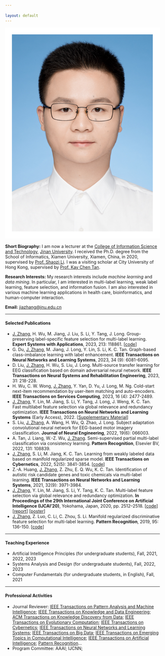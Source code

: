 ```yaml
---

layout: default 
---
```


<img class="profile-picture" src="jiazhang.jpg">

**Short Biography:** I am now a lecturer at the [College of Information Science and Technology](https://xxxy.jnu.edu.cn/main.htm), [Jinan University](https://www.jnu.edu.cn/). I received the Ph.D. degree from the School of Informatics, Xiamen University, Xiamen, China, in 2020, supervised by [Prof. Shaozi Li](https://imt.xmu.edu.cn/info/1003/1182.htm). I was a visiting scholar at City University of Hong Kong, supervised by [Prof. Kay Chen Tan](https://www.polyu.edu.hk/comp/people/academic-staff/prof-tan-kay-chen/). 

**Research Interests:** My research interests include *machine learning* and *data mining*. In particular, I am interested in multi-label learning, weak label learning, feature selection, and information fusion. I am also interested in various machine learning applications in health care, bioinformatics, and human-computer interaction.


**Email:** [jiazhang@jnu.edu.cn](mailto:jiazhang@jnu.edu.cn)

---

#### Selected Publications

* <u>J. Zhang</u>, H. Wu, M. Jiang, J. Liu, S. Li, Y. Tang, J. Long. Group-preserving label-specific feature selection for multi-label learning. **Expert Systems with Applications**, 2023, 213: 118861. [[code](https://codeocean.com/capsule/1281687/tree/v1)]
* G. Du, <u>J. Zhang</u>, M. Jiang, J. Long, Y. Lin, S. Li, K. C. Tan. Graph-based class-imbalance learning with label enhancement. **IEEE Transactions on Neural Networks and Learning Systems**, 2023, 34 (9): 6081-6095.
* D. Liu, <u>J. Zhang</u>, H. Wu, S. Liu, J. Long. Multi-source transfer learning for EEG classification based on domain adversarial neural network. **IEEE Transactions on Neural Systems and Rehabilitation Engineering**, 2023, 31: 218-228.
* H. Wu, C. W. Wong, <u>J. Zhang</u>, Y. Yan, D. Yu, J. Long, M. Ng. Cold-start next-item recommendation by user-item matching and auto-encoders. **IEEE Transactions on Services Computing**, 2023, 16 (4): 2477-2489.
* <u>J. Zhang</u>, Y. Lin, M. Jiang, S. Li, Y. Tang, J. Long, J. Weng, K. C. Tan. Fast multilabel feature selection via global relevance and redundancy optimization. **IEEE Transactions on Neural Networks and Learning Systems** (Early Access), 2022. [[Supplementary Material](SM-GRROfast.pdf)]
* S. Liu, <u>J. Zhang</u>, A. Wang, H. Wu,  Q. Zhao, J. Long. Subject adaptation convolutional neural network for EEG-based motor imagery classification. **Journal of Neural Engineering**, 2022, 19(6): 066003.
* A. Tan, J. Liang, W.-Z. Wu, <u>J. Zhang</u>. Semi-supervised partial multi-label classification via consistency learning. **Pattern Recognition**, Elsevier BV, 2022, 131: 108839.
* <u>J. Zhang</u>, S. Li, M. Jiang, K. C. Tan. Learning from weakly labeled data based on manifold regularized sparse model. **IEEE Transactions on Cybernetics**, 2022, 52(5): 3841-3854. [[code](MSWL-master.zip)]
* Z.-A. Huang, <u>J. Zhang</u>, Z. Zhu, E. Q. Wu, K. C. Tan. Identification of autistic risk candidate genes and toxic chemicals via multi-label learning. **IEEE Transactions on Neural Networks and Learning Systems**, 2021, 32(9): 3971-3984.
* <u>J. Zhang</u>, Y. Lin, M. Jiang, S. Li, Y. Tang, K. C. Tan. Multi-label feature selection via global relevance and redundancy optimization. **In Proceedings of the 29th International Joint Conference on Artificial Intelligence (IJCAI’20)**, Yokohama, Japan, 2020, pp. 2512–2518. [[code](GRRO-master.zip)] [[report](v15.pptx)] [[poster](poster.pdf)]
* <u>J. Zhang</u>, Z. Luo, C. Li, C. Zhou, S. Li. Manifold regularized discriminative feature selection for multi-label learning. **Pattern Recognition**, 2019, 95: 136-150. [[code](MDFS-master.zip)]

---

#### Teaching Experience

* Artificial Intelligence Principles (for undergraduate students), Fall, 2021, 2022, 2023
* Systems Analysis and Design (for undergraduate students), Fall, 2022, 2023
* Computer Fundamentals (for undergraduate students, in English), Fall, 2021

---

#### Professional Activities
* Journal Reviewer: [IEEE Transactions on Pattern Analysis and Machine Intelligence](https://mc.manuscriptcentral.com/tpami-cs); [IEEE Transactions on Knowledge and Data Engineering](https://mc.manuscriptcentral.com/tkde-cs); [ACM Transactions on Knowledge Discovery from Data](https://mc.manuscriptcentral.com/tkdd); [IEEE Transactions on Evolutionary Computation](https://mc.manuscriptcentral.com/tevc-ieee); [IEEE Transactions on Cybernetics](https://mc.manuscriptcentral.com/cyb-ieee); [IEEE Transactions on Neural Networks and Learning Systems](https://mc.manuscriptcentral.com/tnnls); [IEEE Transactions on Big Data](https://mc.manuscriptcentral.com/tbd-cs); [IEEE Transactions on Emerging Topics in Computational Intelligence](https://mc.manuscriptcentral.com/tetci-ieee); [IEEE Transactions on Artificial Intelligence](https://mc.manuscriptcentral.com/tai-ieee); [Pattern Recognition](https://www.journals.elsevier.com/pattern-recognition/)...
* Program Committee: AAAI; IJCNN; 
